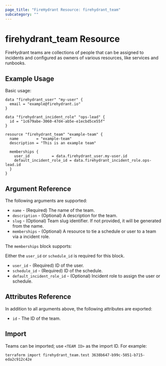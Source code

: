 ```yaml
---
page_title: "FireHydrant Resource: firehydrant_team"
subcategory: ""
---
```


# firehydrant_team Resource

FireHydrant teams are collections of people that can be assigned to incidents 
and configured as owners of various resources, like services and runbooks.

## Example Usage

Basic usage:
```hcl
data "firehydrant_user" "my-user" {
  email = "example@firehydrant.io"
}

data "firehydrant_incident_role" "ops-lead" {
  id = "1c679abe-3060-47d4-ab5e-e1ecbd5ce55f"
}

resource "firehydrant_team" "example-team" {
  name        = "example-team"
  description = "This is an example team"

  memberships {
    user_id          = data.firehydrant_user.my-user.id
    default_incident_role_id = data.firehydrant_incident_role.ops-lead.id
  }
}
```

## Argument Reference

The following arguments are supported:

* `name` - (Required) The name of the team.
* `description` - (Optional) A description for the team.
* `slug` - (Optional) Team slug identifier. If not provided, it will be generated from the name.
* `memberships` - (Optional) A resource to tie a schedule or user to a team via a incident role.

The `memberships` block supports:

Either the `user_id` or `schedule_id` is required for this block.

* `user_id` - (Required) ID of the user.
* `schedule_id` - (Required) ID of the schedule.
* `default_incident_role_id` - (Optional) Incident role to assign the user or schedule.

## Attributes Reference

In addition to all arguments above, the following attributes are exported:

* `id` - The ID of the team.

## Import

Teams can be imported; use `<TEAM ID>` as the import ID. For example:

```shell
terraform import firehydrant_team.test 3638b647-b99c-5051-b715-eda2c912c42e
```
